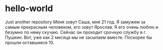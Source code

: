 # hello-world
Just another repository
Меня зовут Саша, мне 21 год. Я замужем за самым прекрасным человеком, его зовут Ярослав. Я его очень люблю и безумно по нему скучаю. Сейчас он проходит срочную службу в г. Пушкин. Вот, уже как 2 месяца мы не засыпаем вместе. Поскорее бы прошли оставшиеся 10.
